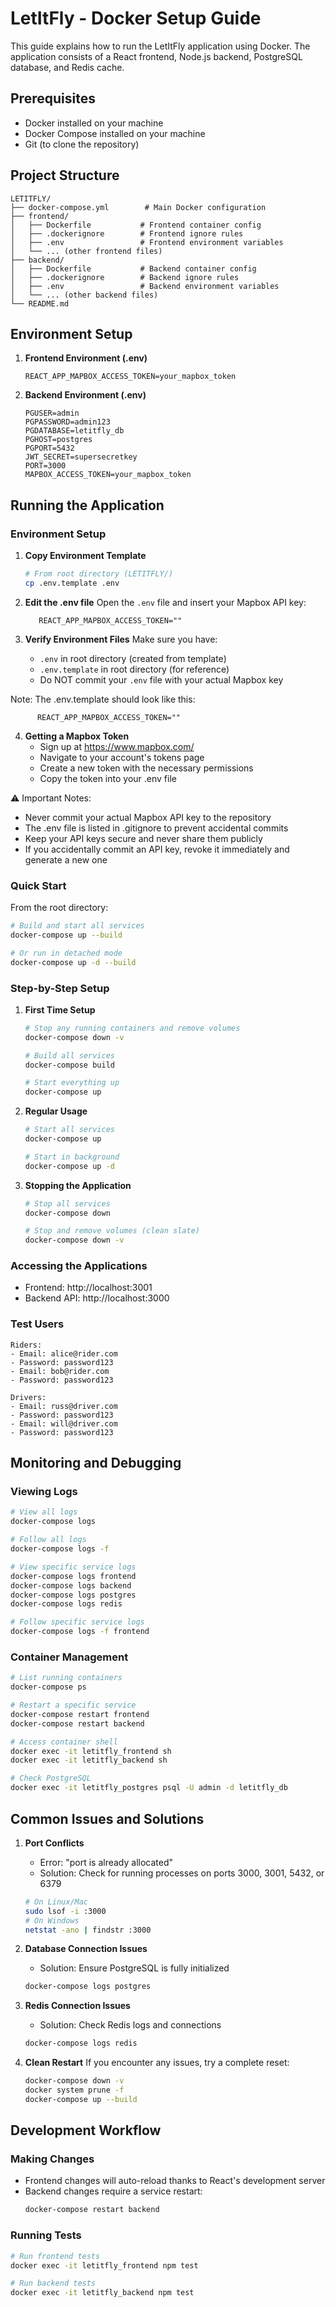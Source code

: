 # LetItFly - Docker Setup Guide

This guide explains how to run the LetItFly application using Docker. The application consists of a React frontend, Node.js backend, PostgreSQL database, and Redis cache.

## Prerequisites

- Docker installed on your machine
- Docker Compose installed on your machine
- Git (to clone the repository)

## Project Structure
```
LETITFLY/
├── docker-compose.yml        # Main Docker configuration
├── frontend/
│   ├── Dockerfile           # Frontend container config
│   ├── .dockerignore        # Frontend ignore rules
│   ├── .env                 # Frontend environment variables
│   └── ... (other frontend files)
├── backend/
│   ├── Dockerfile           # Backend container config
│   ├── .dockerignore        # Backend ignore rules
│   ├── .env                 # Backend environment variables
│   └── ... (other backend files)
└── README.md
```

## Environment Setup

1. **Frontend Environment (.env)**
   ```env
   REACT_APP_MAPBOX_ACCESS_TOKEN=your_mapbox_token
   ```

2. **Backend Environment (.env)**
   ```env
   PGUSER=admin
   PGPASSWORD=admin123
   PGDATABASE=letitfly_db
   PGHOST=postgres
   PGPORT=5432
   JWT_SECRET=supersecretkey
   PORT=3000
   MAPBOX_ACCESS_TOKEN=your_mapbox_token
   ```

## Running the Application
### Environment Setup

1. **Copy Environment Template**
   ```bash
   # From root directory (LETITFLY/)
   cp .env.template .env
   ```

2. **Edit the .env file**
   Open the `.env` file and insert your Mapbox API key:
   ```env
      REACT_APP_MAPBOX_ACCESS_TOKEN=""
   ```

3. **Verify Environment Files**
   Make sure you have:
   - `.env` in root directory (created from template)
   - `.env.template` in root directory (for reference)
   - Do NOT commit your `.env` file with your actual Mapbox key

Note: The .env.template should look like this:
```env
      REACT_APP_MAPBOX_ACCESS_TOKEN=""
```

4. **Getting a Mapbox Token**
   - Sign up at https://www.mapbox.com/
   - Navigate to your account's tokens page
   - Create a new token with the necessary permissions
   - Copy the token into your .env file

⚠️ Important Notes:
- Never commit your actual Mapbox API key to the repository
- The .env file is listed in .gitignore to prevent accidental commits
- Keep your API keys secure and never share them publicly
- If you accidentally commit an API key, revoke it immediately and generate a new one

### Quick Start
From the root directory:
```bash
# Build and start all services
docker-compose up --build

# Or run in detached mode
docker-compose up -d --build
```

### Step-by-Step Setup

1. **First Time Setup**
   ```bash
   # Stop any running containers and remove volumes
   docker-compose down -v

   # Build all services
   docker-compose build

   # Start everything up
   docker-compose up
   ```

2. **Regular Usage**
   ```bash
   # Start all services
   docker-compose up

   # Start in background
   docker-compose up -d
   ```

3. **Stopping the Application**
   ```bash
   # Stop all services
   docker-compose down

   # Stop and remove volumes (clean slate)
   docker-compose down -v
   ```

### Accessing the Applications

- Frontend: http://localhost:3001
- Backend API: http://localhost:3000

### Test Users
```
Riders:
- Email: alice@rider.com
- Password: password123
- Email: bob@rider.com
- Password: password123

Drivers:
- Email: russ@driver.com
- Password: password123
- Email: will@driver.com
- Password: password123
```

## Monitoring and Debugging

### Viewing Logs
```bash
# View all logs
docker-compose logs

# Follow all logs
docker-compose logs -f

# View specific service logs
docker-compose logs frontend
docker-compose logs backend
docker-compose logs postgres
docker-compose logs redis

# Follow specific service logs
docker-compose logs -f frontend
```

### Container Management
```bash
# List running containers
docker-compose ps

# Restart a specific service
docker-compose restart frontend
docker-compose restart backend

# Access container shell
docker exec -it letitfly_frontend sh
docker exec -it letitfly_backend sh

# Check PostgreSQL
docker exec -it letitfly_postgres psql -U admin -d letitfly_db
```

## Common Issues and Solutions

1. **Port Conflicts**
   - Error: "port is already allocated"
   - Solution: Check for running processes on ports 3000, 3001, 5432, or 6379
   ```bash
   # On Linux/Mac
   sudo lsof -i :3000
   # On Windows
   netstat -ano | findstr :3000
   ```

2. **Database Connection Issues**
   - Solution: Ensure PostgreSQL is fully initialized
   ```bash
   docker-compose logs postgres
   ```

3. **Redis Connection Issues**
   - Solution: Check Redis logs and connections
   ```bash
   docker-compose logs redis
   ```

4. **Clean Restart**
   If you encounter any issues, try a complete reset:
   ```bash
   docker-compose down -v
   docker system prune -f
   docker-compose up --build
   ```

## Development Workflow

### Making Changes
- Frontend changes will auto-reload thanks to React's development server
- Backend changes require a service restart:
  ```bash
  docker-compose restart backend
  ```

### Running Tests
```bash
# Run frontend tests
docker exec -it letitfly_frontend npm test

# Run backend tests
docker exec -it letitfly_backend npm test
```
